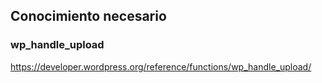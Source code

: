 ## Conocimiento necesario

### wp_handle_upload
https://developer.wordpress.org/reference/functions/wp_handle_upload/